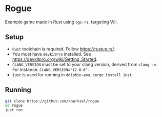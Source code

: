 # Rogue

Example game made in Rust using `ogc-rs`, targeting Wii.

## Setup

- `Rust` toolchain is required. Follow https://rustup.rs/.
- You must have `devkitPro` installed. See https://devkitpro.org/wiki/Getting_Started.
- `CLANG_VERSION` must be set to your clang version, derived from `clang -v`. For instance: `CLANG_VERSION="12.0.0"`.
- `just` is used for running in `dolphin-emu`. `cargo install just`.

## Running

```sh
git clone https://github.com/knarkzel/rogue
cd rogue
just run
```
